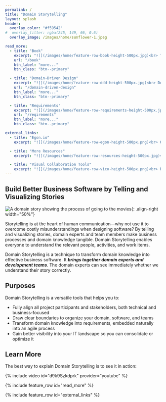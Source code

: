 ```yaml
---
permalink: /
title: "Domain Storytelling"
layout: splash
header: 
  overlay_color: "#f59542"
#  overlay_filter: rgba(245, 149, 66, 0.6)
  overlay_image: /images/home/sunflower-1.jpeg

read_more:
  - title: "Book"
    excerpt: "![](/images/home/feature-row-book-height-500px.jpg)<br> The first book about Domain Storytelling! Vaughn Vernon selected it for his *Signature Series*."
    url: "/book"
    btn_label: "more..."
    btn_class: "btn--primary"

  - title: "Domain-Driven Design"
    excerpt: "![](/images/home/feature-row-ddd-height-500px.jpg)<br> Domain Storytelling is a valuable tool in every DDD practitioner's tool belt, on strategic and tactical level."
    url: "/domain-driven-design"
    btn_label: "more..."
    btn_class: "btn--primary"

  - title: "Requirements"
    excerpt: "![](/images/home/feature-row-requirements-height-500px.jpg)<br> Have meaningful conversations about business processes and requirements. "
    url: "/reqirements"
    btn_label: "more..."
    btn_class: "btn--primary"

external_links:
  - title: "Egon.io"
    excerpt: "![](/images/home/feature-row-egon-height-500px.png)<br> Our web-based, open source modeling tool. <br> [Visit Egon.io](http://egon.io)"

  - title: "More Resources"
    excerpt: "![](/images/home/feature-row-resources-height-500px.jpg)<br> A curated list of articles, videos, podcasts, and other ressources. Open a pull request to contribute. <br> [Visit Awesome Domain Storytelling on Github](https://github.com/hofstef/awesome-domain-storytelling)"

  - title: "Visual Collaboration Tools"
    excerpt: "![](/images/home/feature-row-vico-height-500px.png)<br> Read intros to Domain Storytelling and other modelling tools. A book written by a community of practitioners. <br> [Visit Leanpub](https://leanpub.com/visualcollaborationtools)"
---
```



## Build Better Business Software by Telling and Visualizing Stories

![A domain story showing the process of going to the movies](/images/home/metropolis-1-animated.gif){: .align-right width="50%"}

Storytelling is at the heart of human communication—why not use it to overcome costly misunderstandings when designing software? By telling and visualizing stories, domain experts and team members make business processes and domain knowledge tangible. Domain Storytelling enables everyone to understand the relevant people, activities, and work items.

Domain Storytelling is a technique to transform domain knowledge into effective business software. It ***brings together domain experts and development teams***. The domain experts can see immediately whether we understand their story correctly.

## Purposes

Domain Storytelling is a versatile tools that helps you to:

- Fully align all project participants and stakeholders, both technical and business-focused
- Draw clear boundaries to organize your domain, software, and teams
- Transform domain knowledge into requirements, embedded naturally into an agile process
- Gain better visibility into your IT landscape so you can consolidate or optimize it

## Learn More

The best way to explain Domain Storytelling is to see it in action:

{% include video id="d9k9Szkdprk" provider="youtube" %}

{% include feature_row id="read_more" %}

{% include feature_row id="external_links" %}
